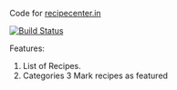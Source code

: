 Code for [recipecenter.in](http://recipecenter.in/)

[![Build Status](https://travis-ci.org/agiliq/recipecenter.png?branch=master)](https://travis-ci.org/agiliq/recipecenter)

Features:

1. List of Recipes.
2. Categories
3 Mark recipes as featured
